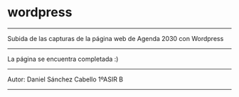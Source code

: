 # wordpress
-----------------------------------------------------------------------------

Subida de las capturas de la página web de Agenda 2030 con Wordpress

-----------------------------------------------------------------------------

La página se encuentra completada :)

-----------------------------------------------------------------------------

Autor: Daniel Sánchez Cabello                                      1ºASIR B

-----------------------------------------------------------------------------
